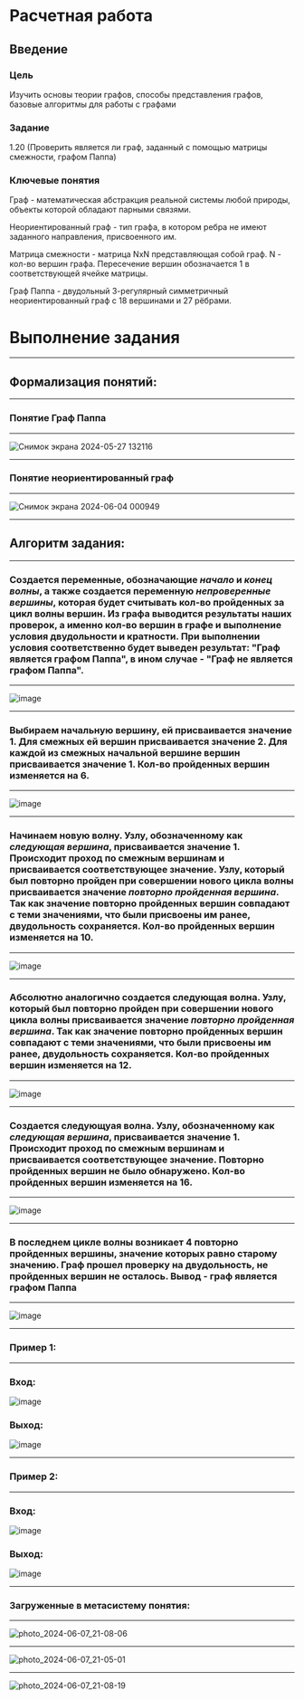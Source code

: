 # Расчетная работа 

## Введение

### Цель

Изучить основы теории графов, способы представления графов, базовые алгоритмы для работы с графами

### Задание

1.20 (Проверить является ли граф, заданный с помощью матрицы смежности, графом Паппа)

### Ключевые понятия

Граф - математическая абстракция реальной системы любой природы, объекты которой обладают парными связями.

Неориентированный граф -  тип графа, в котором ребра не имеют заданного направления, присвоенного им.

Матрица смежности - матрица NxN представляющая собой граф. N - кол-во вершин графа. Пересечение вершин обозначается 1 в соответствующей ячейке матрицы.

Граф Паппа - двудольный 3-регулярный симметричный неориентированный граф с 18 вершинами и 27 рёбрами.


#  Выполнение задания
___
## Формализация понятий:
___
### Понятие Граф Паппа
___
![Снимок экрана 2024-05-27 132116](https://github.com/iis-32170x/RPIIS/assets/144333910/6a08936c-d80c-4526-857a-f9041e22ab01)
___
### Понятие неориентированный граф
___
![Снимок экрана 2024-06-04 000949](https://github.com/iis-32170x/RPIIS/assets/144333910/a0e0f8f5-6977-4324-b180-c834278c03bc)
___
## Алгоритм задания:
___
### Создается переменные, обозначающие *начало* и *конец волны*, а также создается переменную *непроверенные вершины*, которая будет считывать кол-во пройденных за цикл волны вершин. Из графа выводится результаты наших проверок, а именно кол-во вершин в графе и выполнение условия двудольности и кратности. При выполнении условия соответственно будет выведен результат: "Граф является графом Паппа", в ином случае - "Граф не является графом Паппа".
___
![image](https://github.com/iis-32170x/RPIIS/assets/144333910/52ede929-df46-4fe8-ae9d-e66a154c3812)
___
### Выбираем начальную вершину, ей присваивается значение 1. Для смежных ей вершин присваивается значение 2. Для каждой из смежных начальной вершине вершин присваивается значение 1. Кол-во пройденных вершин изменяется на 6. 
___
![image](https://github.com/iis-32170x/RPIIS/assets/144333910/145ddae8-c1f1-432a-99a1-0d75f48c0dd0)
___
### Начинаем новую волну. Узлу, обозначенному как *следующая вершина*, присваивается значение 1. Происходит проход по смежным вершинам и присваивается соответствующее значение. Узлу, который был повторно пройден при совершении нового цикла волны присваивается значение *повторно пройденная вершина*. Так как значение повторно пройденных вершин совпадают с теми значениями, что были присвоены им ранее, двудольность сохраняется. Кол-во пройденных вершин изменяется на 10.
___
![image](https://github.com/iis-32170x/RPIIS/assets/144333910/55dc10a5-c08b-4a4a-81dd-e05906677da7)
___
### Абсолютно аналогично создается следующая волна. Узлу, который был повторно пройден при совершении нового цикла волны присваивается значение *повторно пройденная вершина*. Так как значение повторно пройденных вершин совпадают с теми значениями, что были присвоены им ранее, двудольность сохраняется. Кол-во пройденных вершин изменяется на 12.
___
![image](https://github.com/iis-32170x/RPIIS/assets/144333910/1efb92f4-b5b7-4386-a689-4f72e4f86e61)
___
### Создается следующуая волна. Узлу, обозначенному как *следующая вершина*, присваивается значение 1. Происходит проход по смежным вершинам и присваивается соответствующее значение. Повторно пройденных вершин не было обнаружено. Кол-во пройденных вершин изменяется на 16.
___
![image](https://github.com/iis-32170x/RPIIS/assets/144333910/834c9780-9b67-4db1-8eba-8e7d8e8aae6e)
___
### В последнем цикле волны возникает 4 повторно пройденных вершины, значение которых равно старому значению. Граф прошел проверку на двудольность, не пройденных вершин не осталось. Вывод - граф является графом Паппа
___
![image](https://github.com/iis-32170x/RPIIS/assets/144333910/7d45f171-6f52-4540-ba01-16e47f6126b2)
___
### Пример 1:
___
### Вход:
![image](https://github.com/iis-32170x/RPIIS/assets/144333910/cd107b09-6a33-45b4-b163-a8b0c2d933d5)
### Выход:
![image](https://github.com/iis-32170x/RPIIS/assets/144333910/acf9de49-1181-43ac-9345-fc53a5523d9e)
___
### Пример 2:
___
### Вход:
![image](https://github.com/iis-32170x/RPIIS/assets/144333910/63143417-1c6e-48c3-8269-68e0751e5342)
### Выход:
![image](https://github.com/iis-32170x/RPIIS/assets/144333910/fe374a1d-eb1a-490a-b7a5-2573721305a2)
___
### Загруженные в метасистему понятия:
___
![photo_2024-06-07_21-08-06](https://github.com/iis-32170x/RPIIS/assets/144333910/98c9e12e-ed2f-4009-b049-5f41e346114f)
___
![photo_2024-06-07_21-05-01](https://github.com/iis-32170x/RPIIS/assets/144333910/ac51b75c-0a90-441e-8424-0e90cac95da7)
___
![photo_2024-06-07_21-08-19](https://github.com/iis-32170x/RPIIS/assets/144333910/62534045-de95-431f-a7ff-2d82ea7b2449)
